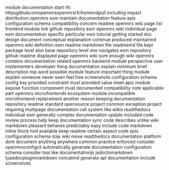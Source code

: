 module documentation start rfc httpsgithubcomopenmrsopenmrsrfcfrontendpull including impact distribution openmrs esm maintain documentation feature apis configuration schema compatibility concern readme openmrs wiki page list frontend module link github repository esm openmrs wiki individual page esm documentation specific particular esm tutorial getting started doc design document conceptual explanation continue produced maintained openmrs wiki definition esm readme markdown file readmemd file kept package level also base repository level one navigates esm repository github readme displayed page openmrs wiki sure enough wiki openmrs contains documentation related openmrs backend module perspective user implementers developer thing documentation explain minimum brief description top word possible module feature important thing module explain someone never seen feel free screenshots configuration schema config key provided constraint must provided value meet apis module expose function component must documented compatibility note applicable part openmrs microfrontends ecosystem module incompatible microfrontend replacement another reason keeping documentation repository readme standard opensource project common exception project requiring multipage documentation call system like wikis readthedocs individual esm generally complex documentation update included code review process help keep documentation sync code describes unlike wiki markdown pleasant behaves predictably easy include code markdown inline block tool available keep readme certain aspect code apis configuration schema stay wiki move readthedocs documentation platform dont document anything anywhere common practice enforced consider openmrsconfigcli automatically generate documentation configuration schema consider tool like documentationjs jsdoctomarkdown typedocpluginmarkdown concatmd generate api documentation include screenshots